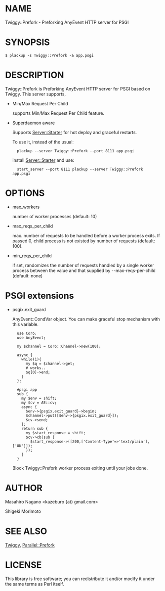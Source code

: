 # NAME

Twiggy::Prefork - Preforking AnyEvent HTTP server for PSGI

# SYNOPSIS

    $ plackup -s Twiggy::Prefork -a app.psgi
    

# DESCRIPTION

Twiggy::Prefork is Preforking AnyEvent HTTP server for PSGI based on Twiggy. This server supports,

- Min/Max Request Per Child

    supports Min/Max Request Per Child feature. 

- Superdaemon aware

    Supports [Server::Starter](http://search.cpan.org/perldoc?Server::Starter) for hot deploy and
    graceful restarts.

    To use it, instead of the usual:

        plackup --server Twiggy::Prefork --port 8111 app.psgi

    install [Server::Starter](http://search.cpan.org/perldoc?Server::Starter) and use:

        start_server --port 8111 plackup --server Twiggy::Prefork app.psgi

# OPTIONS

- max\_workers

    number of worker processes (default: 10)

- max\_reqs\_per\_child

    max. number of requests to be handled before a worker process exits. If passed 0, child process is not existed by number of requests (default: 100).

- min\_reqs\_per\_child

    if set, randomizes the number of requests handled by a single worker process between the value and that supplied by --max-reqs-per-child (default: none)

# PSGI extensions

- psgix.exit\_guard

    AnyEvent::CondVar object. You can make graceful stop mechanism with this variable.

        use Coro;
        use AnyEvent;

        my $channel = Coro::Channel->new(100);

        async {
          while(1){
            my $q = $channel->get;
            # works..
            $q[0]->end;
          }
        };

        #psgi app
        sub {
          my $env = shift;
          my $cv = AE::cv;
          async {
            $env->{psgix.exit_guard}->begin; 
            $channel->put([$env->{psgix.exit_guard}]);
            $cv->send;
          };
          return sub {
            my $start_response = shift;
            $cv->cb(sub {
              $start_response->([200,['Content-Type'=>'text/plain'],['OK']]);
            });
          }
        }

    Block Twiggy::Prefork worker process exiting until your jobs done.

# AUTHOR

Masahiro Nagano <kazeburo {at} gmail.com>

Shigeki Morimoto

# SEE ALSO

[Twiggy](http://search.cpan.org/perldoc?Twiggy), [Parallel::Prefork](http://search.cpan.org/perldoc?Parallel::Prefork)

# LICENSE

This library is free software; you can redistribute it and/or modify
it under the same terms as Perl itself.
